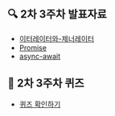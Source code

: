 ## 🔍 2차 3주차 발표자료

- [이터레이터와-제너레이터](이터레이터와-제너레이터.md)
- [Promise](Promise.md)
- [async-await](async-await.md)

## 🤨 2차 3주차 퀴즈

- [퀴즈 확인하기](QUIZ.md)

